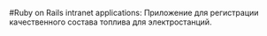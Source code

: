 #Ruby on Rails intranet applications: Приложение для регистрации качественного состава топлива для электростанций.